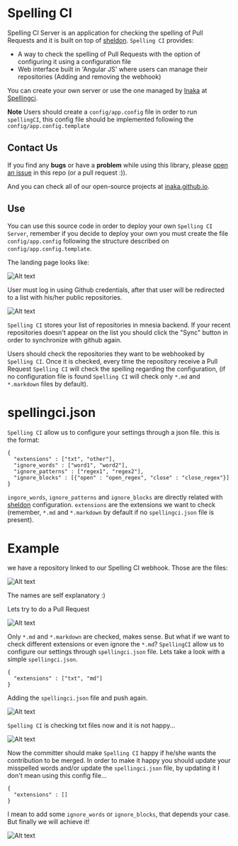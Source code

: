 
# Spelling CI
Spelling CI Server is an application for checking the spelling of Pull Requests and it is built on top of [sheldon](https://github.com/inaka/sheldon). `Spelling CI` provides:

- A way to check the spelling of Pull Requests with the option of configuring it using a configuration file
- Web interface built in 'Angular JS' where users can manage their repositories (Adding and removing the webhook)

You can create your own server or use the one managed by [Inaka](http://www.inaka.net) at [Spellingci](http://spellingci.inakalabs.com/).

**Note** Users should create a `config/app.config` file in order to run `spellingCI`, this config file should be implemented following the `config/app.config.template`

## Contact Us
If you find any **bugs** or have a **problem** while using this library, please
[open an issue](https://github.com/inaka/spellingci/issues/new) in this repo
(or a pull request :)).

And you can check all of our open-source projects at [inaka.github.io](http://inaka.github.io).

## Use
You can use this source code in order to deploy your own `Spelling CI Server`, remember if you decide to deploy your own you must create the file `config/app.config` following the structure described on `config/app.config.template`.

The landing page looks like:

![Alt text](/assets/img/landing.png?raw=true "Landing Page")

User must log in using Github credentials, after that user will be redirected to a list with his/her public repositories.

![Alt text](/assets/img/list.png?raw=true "Repositories List")

`Spelling CI` stores your list of repositories in mnesia backend. If your recent repositories doesn't appear on the list you should click the "Sync" button in order to synchronize with github again.

Users should check the repositories they want to be webhooked by `Spelling CI`. Once it is checked, every time the repository receive a Pull Request `Spelling CI` will check the spelling regarding the configuration, (if no configuration file is found `Spelling CI` will check only `*.md` and `*.markdown` files by default).

# spellingci.json
`Spelling CI` allow us to configure your settings through a json file. this is the format:
```
{
  "extensions" : ["txt", "other"],
  "ignore_words" : ["word1", "word2"],
  "ignore_patterns" : ["regex1", "regex2"],
  "ignore_blocks" : [{"open" : "open_regex", "close" : "close_regex"}]
}
```
`ingore_words`, `ignore_patterns` and `ignore_blocks` are directly related with [sheldon](https://github.com/inaka/sheldon) configuration. `extensions` are the extensions we want to check (remember, `*.md` and `*.markdown` by default if no `spellingci.json` file is present).

# Example
we have a repository linked to our Spelling CI webhook. Those are the files:

![Alt text](/assets/img/files.png?raw=true "Files")

The names are self explanatory :)

Lets try to do a Pull Request

![Alt text](/assets/img/pr1.png?raw=true "Pull Request 1")

Only `*.md` and `*.markdown` are checked, makes sense. But what if we want to check different extensions or even ignore the `*.md`? `SpellingCI` allow us to configure our settings through `spellingci.json` file. Lets take a look with a simple `spellingci.json`.
```
{
  "extensions" : ["txt", "md"]
}
```
Adding the `spellingci.json` file and push again.

![Alt text](/assets/img/pr2.png?raw=true "Pull Request 2")

`Spelling CI` is checking txt files now and it is not happy...

![Alt text](/assets/img/fail.png?raw=true "I am not happy")

Now the committer should make `Spelling CI` happy if he/she wants the contribution to be merged. In order to make it happy you should update your misspelled words and/or update the `spellingci.json` file, by updating it I don't mean using this config file...

```
{
  "extensions" : []
}
```

I mean to add some `ignore_words` or `ignore_blocks`, that depends your case. But finally we will achieve it!

![Alt text](/assets/img/passok.png?raw=true "I am happy now!!")
